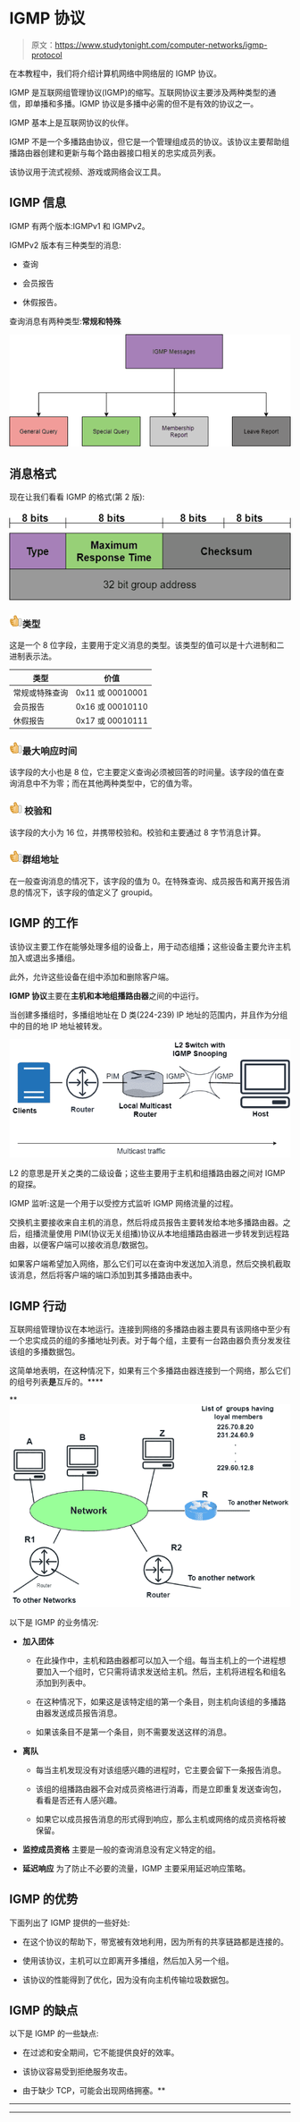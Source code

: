 # IGMP 协议

> 原文：<https://www.studytonight.com/computer-networks/igmp-protocol>

在本教程中，我们将介绍计算机网络中网络层的 IGMP 协议。

IGMP 是互联网组管理协议(IGMP)的缩写。互联网协议主要涉及两种类型的通信，即单播和多播。IGMP 协议是多播中必需的但不是有效的协议之一。

IGMP 基本上是互联网协议的伙伴。

IGMP 不是一个多播路由协议，但它是一个管理组成员的协议。该协议主要帮助组播路由器创建和更新与每个路由器接口相关的忠实成员列表。

该协议用于流式视频、游戏或网络会议工具。

## IGMP 信息

IGMP 有两个版本:IGMPv1 和 IGMPv2。

IGMPv2 版本有三种类型的消息:

*   查询

*   会员报告

*   休假报告。

查询消息有两种类型:**常规和特殊**

![](img/2431b895619418eb88199db06c231eba.png)

## 消息格式

现在让我们看看 IGMP 的格式(第 2 版):

![](img/aadbb63bd20f84d8e2a8323219c6754c.png)

### ![yes](img/0da66de075b38eb701164b16191f2958.png "yes")类型

这是一个 8 位字段，主要用于定义消息的类型。该类型的值可以是十六进制和二进制表示法。

| 类型 | 价值 |
| --- | --- |
| 常规或特殊查询 | 0x11 或 00010001 |
| 会员报告 | 0x16 或 00010110 |
| 休假报告 | 0x17 或 00010111 |

### ![yes](img/0da66de075b38eb701164b16191f2958.png "yes")最大响应时间

该字段的大小也是 8 位，它主要定义查询必须被回答的时间量。该字段的值在查询消息中不为零；而在其他两种类型中，它的值为零。

### ![yes](img/0da66de075b38eb701164b16191f2958.png "yes") 校验和

该字段的大小为 16 位，并携带校验和。校验和主要通过 8 字节消息计算。

### ![yes](img/0da66de075b38eb701164b16191f2958.png "yes")群组地址

在一般查询消息的情况下，该字段的值为 0。在特殊查询、成员报告和离开报告消息的情况下，该字段的值定义了 groupid。

## IGMP 的工作

该协议主要工作在能够处理多组的设备上，用于动态组播；这些设备主要允许主机加入或退出多播组。

此外，允许这些设备在组中添加和删除客户端。

**IGMP 协议**主要在**主机和本地组播路由器**之间的中运行。

当创建多播组时，多播组地址在 D 类(224-239) IP 地址的范围内，并且作为分组中的目的地 IP 地址被转发。

![](img/9913d6c203a30c8697dd527b59591256.png)

L2 的意思是开关之类的二级设备；这些主要用于主机和组播路由器之间对 IGMP 的窥探。

IGMP 监听:这是一个用于以受控方式监听 IGMP 网络流量的过程。

交换机主要接收来自主机的消息，然后将成员报告主要转发给本地多播路由器。之后，组播流量使用 PIM(协议无关组播)协议从本地组播路由器进一步转发到远程路由器，以便客户端可以接收消息/数据包。

如果客户端希望加入网络，那么它们可以在查询中发送加入消息，然后交换机截取该消息，然后将客户端的端口添加到其多播路由表中。

## IGMP 行动

互联网组管理协议在本地运行。连接到网络的多播路由器主要具有该网络中至少有一个忠实成员的组的多播地址列表。对于每个组，主要有一台路由器负责分发发往该组的多播数据包。

这简单地表明，在这种情况下，如果有三个多播路由器连接到一个网络，那么它们的组号列表**是**互斥的。****

 **![](img/bdae11faabadaeae68ced1a4afd05d3c.png)

以下是 IGMP 的业务情况:

*   **加入团体**

    *   在此操作中，主机和路由器都可以加入一个组。每当主机上的一个进程想要加入一个组时，它只需将请求发送给主机。然后，主机将进程名和组名添加到列表中。

    *   在这种情况下，如果这是该特定组的第一个条目，则主机向该组的多播路由器发送成员报告消息。

    *   如果该条目不是第一个条目，则不需要发送这样的消息。

*   **离队**

    *   每当主机发现没有对该组感兴趣的进程时，它主要会留下一条报告消息。

    *   该组的组播路由器不会对成员资格进行消毒，而是立即重复发送查询包，看看是否还有人感兴趣。

    *   如果它以成员报告消息的形式得到响应，那么主机或网络的成员资格将被保留。

*   **监控成员资格**
    主要是一般的查询消息没有定义特定的组。

*   **延迟响应**
    为了防止不必要的流量，IGMP 主要采用延迟响应策略。

## IGMP 的优势

下面列出了 IGMP 提供的一些好处:

*   在这个协议的帮助下，带宽被有效地利用，因为所有的共享链路都是连接的。

*   使用该协议，主机可以立即离开多播组，然后加入另一个组。

*   该协议的性能得到了优化，因为没有向主机传输垃圾数据包。

## IGMP 的缺点

以下是 IGMP 的一些缺点:

*   在过滤和安全期间，它不能提供良好的效率。

*   该协议容易受到拒绝服务攻击。

*   由于缺少 TCP，可能会出现网络拥塞。** 

* * *

* * *